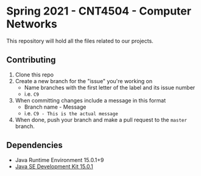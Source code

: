 # Spring 2021 - CNT4504 - Computer Networks

This repository will hold all the files related to our projects.

## Contributing

1. Clone this repo
2. Create a new branch for the "issue" you're working on
   - Name branches with the first letter of the label and its issue number
   - i.e. `C9`
3. When committing changes include a message in this format
   - Branch name - Message
   - i.e. `C9 - This is the actual message`
4. When done, push your branch and make a pull request to the `master` branch.

## Dependencies

- Java Runtime Environment 15.0.1+9
- [Java SE Development Kit 15.0.1](https://www.oracle.com/java/technologies/javase-jdk15-downloads.html)
